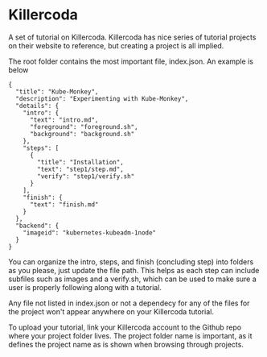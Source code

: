 # Killercoda

A set of tutorial on Killercoda. Killercoda has nice series of tutorial projects on their website to reference, but creating a project is all implied.

The root folder contains the most important file, index.json. An example is below
```
{
  "title": "Kube-Monkey",
  "description": "Experimenting with Kube-Monkey",
  "details": {
    "intro": {
      "text": "intro.md",
      "foreground": "foreground.sh",
      "background": "background.sh"
    },
    "steps": [
      {
        "title": "Installation",
        "text": "step1/step.md",
        "verify": "step1/verify.sh"
      }
    ],
    "finish": {
      "text": "finish.md"
    }
  },
  "backend": {
    "imageid": "kubernetes-kubeadm-1node"
  }
}
```

You can organize the intro, steps, and finish (concluding step) into folders as you please, just update the file path. This helps as each step can include subfiles such as images and a verify.sh, which can be used to make sure a user is properly following along with a tutorial.

Any file not listed in index.json or not a dependecy for any of the files for the project won't appear anywhere on your Killercoda tutorial.

To upload your tutorial, link your Killercoda account to the Github repo where your project folder lives. The project folder name is important, as it defines the project name as is shown when browsing through projects.